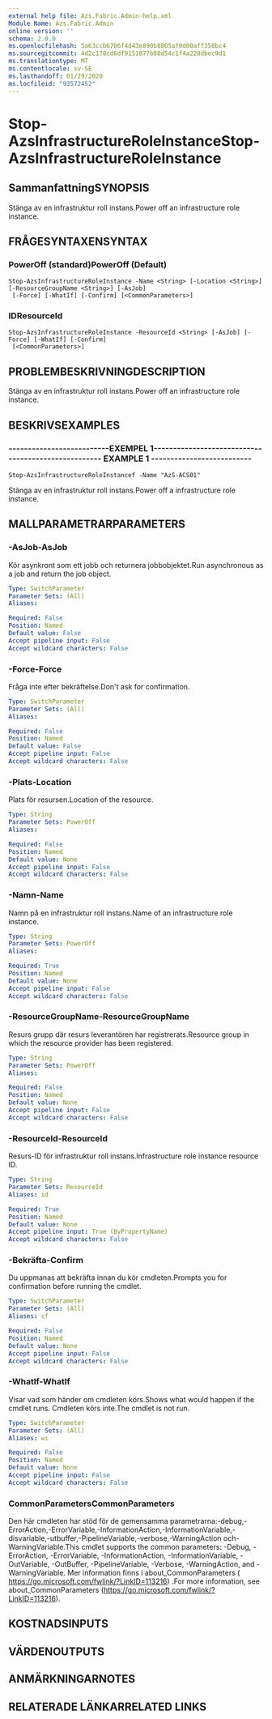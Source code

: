 ```yaml
---
external help file: Azs.Fabric.Admin-help.xml
Module Name: Azs.Fabric.Admin
online version: ''
schema: 2.0.0
ms.openlocfilehash: 5a63ccb6706f4d43e890b8805af0d00aff350bc4
ms.sourcegitcommit: 4d2c178cd6df9151877b08d54c1f4a228dbec9d1
ms.translationtype: MT
ms.contentlocale: sv-SE
ms.lasthandoff: 01/29/2020
ms.locfileid: "93572452"
---
```

# <span data-ttu-id="cec2a-101">Stop-AzsInfrastructureRoleInstance</span><span class="sxs-lookup"><span data-stu-id="cec2a-101">Stop-AzsInfrastructureRoleInstance</span></span>

## <span data-ttu-id="cec2a-102">Sammanfattning</span><span class="sxs-lookup"><span data-stu-id="cec2a-102">SYNOPSIS</span></span>
<span data-ttu-id="cec2a-103">Stänga av en infrastruktur roll instans.</span><span class="sxs-lookup"><span data-stu-id="cec2a-103">Power off an infrastructure role instance.</span></span>

## <span data-ttu-id="cec2a-104">FRÅGESYNTAXEN</span><span class="sxs-lookup"><span data-stu-id="cec2a-104">SYNTAX</span></span>

### <span data-ttu-id="cec2a-105">PowerOff (standard)</span><span class="sxs-lookup"><span data-stu-id="cec2a-105">PowerOff (Default)</span></span>
```
Stop-AzsInfrastructureRoleInstance -Name <String> [-Location <String>] [-ResourceGroupName <String>] [-AsJob]
 [-Force] [-WhatIf] [-Confirm] [<CommonParameters>]
```

### <span data-ttu-id="cec2a-106">ID</span><span class="sxs-lookup"><span data-stu-id="cec2a-106">ResourceId</span></span>
```
Stop-AzsInfrastructureRoleInstance -ResourceId <String> [-AsJob] [-Force] [-WhatIf] [-Confirm]
 [<CommonParameters>]
```

## <span data-ttu-id="cec2a-107">PROBLEMBESKRIVNING</span><span class="sxs-lookup"><span data-stu-id="cec2a-107">DESCRIPTION</span></span>
<span data-ttu-id="cec2a-108">Stänga av en infrastruktur roll instans.</span><span class="sxs-lookup"><span data-stu-id="cec2a-108">Power off an infrastructure role instance.</span></span>

## <span data-ttu-id="cec2a-109">BESKRIVS</span><span class="sxs-lookup"><span data-stu-id="cec2a-109">EXAMPLES</span></span>

### <span data-ttu-id="cec2a-110">--------------------------EXEMPEL 1--------------------------</span><span class="sxs-lookup"><span data-stu-id="cec2a-110">-------------------------- EXAMPLE 1 --------------------------</span></span>
```
Stop-AzsInfrastructureRoleInstancef -Name "AzS-ACS01"
```

<span data-ttu-id="cec2a-111">Stänga av en infrastruktur roll instans.</span><span class="sxs-lookup"><span data-stu-id="cec2a-111">Power off a infrastructure role instance.</span></span>

## <span data-ttu-id="cec2a-112">MALLPARAMETRAR</span><span class="sxs-lookup"><span data-stu-id="cec2a-112">PARAMETERS</span></span>

### <span data-ttu-id="cec2a-113">-AsJob</span><span class="sxs-lookup"><span data-stu-id="cec2a-113">-AsJob</span></span>
<span data-ttu-id="cec2a-114">Kör asynkront som ett jobb och returnera jobbobjektet.</span><span class="sxs-lookup"><span data-stu-id="cec2a-114">Run asynchronous as a job and return the job object.</span></span>

```yaml
Type: SwitchParameter
Parameter Sets: (All)
Aliases: 

Required: False
Position: Named
Default value: False
Accept pipeline input: False
Accept wildcard characters: False
```

### <span data-ttu-id="cec2a-115">-Force</span><span class="sxs-lookup"><span data-stu-id="cec2a-115">-Force</span></span>
<span data-ttu-id="cec2a-116">Fråga inte efter bekräftelse.</span><span class="sxs-lookup"><span data-stu-id="cec2a-116">Don't ask for confirmation.</span></span>

```yaml
Type: SwitchParameter
Parameter Sets: (All)
Aliases: 

Required: False
Position: Named
Default value: False
Accept pipeline input: False
Accept wildcard characters: False
```

### <span data-ttu-id="cec2a-117">-Plats</span><span class="sxs-lookup"><span data-stu-id="cec2a-117">-Location</span></span>
<span data-ttu-id="cec2a-118">Plats för resursen.</span><span class="sxs-lookup"><span data-stu-id="cec2a-118">Location of the resource.</span></span>

```yaml
Type: String
Parameter Sets: PowerOff
Aliases: 

Required: False
Position: Named
Default value: None
Accept pipeline input: False
Accept wildcard characters: False
```

### <span data-ttu-id="cec2a-119">-Namn</span><span class="sxs-lookup"><span data-stu-id="cec2a-119">-Name</span></span>
<span data-ttu-id="cec2a-120">Namn på en infrastruktur roll instans.</span><span class="sxs-lookup"><span data-stu-id="cec2a-120">Name of an infrastructure role instance.</span></span>

```yaml
Type: String
Parameter Sets: PowerOff
Aliases: 

Required: True
Position: Named
Default value: None
Accept pipeline input: False
Accept wildcard characters: False
```

### <span data-ttu-id="cec2a-121">-ResourceGroupName</span><span class="sxs-lookup"><span data-stu-id="cec2a-121">-ResourceGroupName</span></span>
<span data-ttu-id="cec2a-122">Resurs grupp där resurs leverantören har registrerats.</span><span class="sxs-lookup"><span data-stu-id="cec2a-122">Resource group in which the resource provider has been registered.</span></span>

```yaml
Type: String
Parameter Sets: PowerOff
Aliases: 

Required: False
Position: Named
Default value: None
Accept pipeline input: False
Accept wildcard characters: False
```

### <span data-ttu-id="cec2a-123">-ResourceId</span><span class="sxs-lookup"><span data-stu-id="cec2a-123">-ResourceId</span></span>
<span data-ttu-id="cec2a-124">Resurs-ID för infrastruktur roll instans.</span><span class="sxs-lookup"><span data-stu-id="cec2a-124">Infrastructure role instance resource ID.</span></span>

```yaml
Type: String
Parameter Sets: ResourceId
Aliases: id

Required: True
Position: Named
Default value: None
Accept pipeline input: True (ByPropertyName)
Accept wildcard characters: False
```

### <span data-ttu-id="cec2a-125">-Bekräfta</span><span class="sxs-lookup"><span data-stu-id="cec2a-125">-Confirm</span></span>
<span data-ttu-id="cec2a-126">Du uppmanas att bekräfta innan du kör cmdleten.</span><span class="sxs-lookup"><span data-stu-id="cec2a-126">Prompts you for confirmation before running the cmdlet.</span></span>

```yaml
Type: SwitchParameter
Parameter Sets: (All)
Aliases: cf

Required: False
Position: Named
Default value: None
Accept pipeline input: False
Accept wildcard characters: False
```

### <span data-ttu-id="cec2a-127">-WhatIf</span><span class="sxs-lookup"><span data-stu-id="cec2a-127">-WhatIf</span></span>
<span data-ttu-id="cec2a-128">Visar vad som händer om cmdleten körs.</span><span class="sxs-lookup"><span data-stu-id="cec2a-128">Shows what would happen if the cmdlet runs.</span></span>
<span data-ttu-id="cec2a-129">Cmdleten körs inte.</span><span class="sxs-lookup"><span data-stu-id="cec2a-129">The cmdlet is not run.</span></span>

```yaml
Type: SwitchParameter
Parameter Sets: (All)
Aliases: wi

Required: False
Position: Named
Default value: None
Accept pipeline input: False
Accept wildcard characters: False
```

### <span data-ttu-id="cec2a-130">CommonParameters</span><span class="sxs-lookup"><span data-stu-id="cec2a-130">CommonParameters</span></span>
<span data-ttu-id="cec2a-131">Den här cmdleten har stöd för de gemensamma parametrarna:-debug,-ErrorAction,-ErrorVariable,-InformationAction,-InformationVariable,-disvariable,-utbuffer,-PipelineVariable,-verbose,-WarningAction och-WarningVariable.</span><span class="sxs-lookup"><span data-stu-id="cec2a-131">This cmdlet supports the common parameters: -Debug, -ErrorAction, -ErrorVariable, -InformationAction, -InformationVariable, -OutVariable, -OutBuffer, -PipelineVariable, -Verbose, -WarningAction, and -WarningVariable.</span></span> <span data-ttu-id="cec2a-132">Mer information finns i about_CommonParameters ( https://go.microsoft.com/fwlink/?LinkID=113216) .</span><span class="sxs-lookup"><span data-stu-id="cec2a-132">For more information, see about_CommonParameters (https://go.microsoft.com/fwlink/?LinkID=113216).</span></span>

## <span data-ttu-id="cec2a-133">KOSTNADS</span><span class="sxs-lookup"><span data-stu-id="cec2a-133">INPUTS</span></span>

## <span data-ttu-id="cec2a-134">VÄRDEN</span><span class="sxs-lookup"><span data-stu-id="cec2a-134">OUTPUTS</span></span>

## <span data-ttu-id="cec2a-135">ANMÄRKNINGAR</span><span class="sxs-lookup"><span data-stu-id="cec2a-135">NOTES</span></span>

## <span data-ttu-id="cec2a-136">RELATERADE LÄNKAR</span><span class="sxs-lookup"><span data-stu-id="cec2a-136">RELATED LINKS</span></span>

